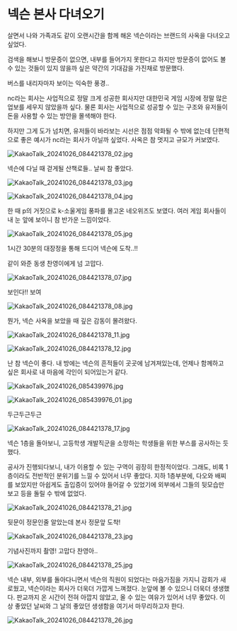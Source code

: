# 넥슨 본사 다녀오기

살면서 나와 가족과도 같이 오랜시간을 함께 해온 넥슨이라는 브랜드의 사옥을 다녀오고 싶었다.

검색을 해보니 방문증이 없으면, 내부를 들어가지 못한다고 하지만 방문증이 없어도 볼 수 있는 것들이 있지 않을까 싶은 약간의 기대감을 가진채로 방문했다.

버스를 내리자마자 보이는 익숙한 풍경..

nc라는 회사는 사업적으로 정말 크게 성공한 회사지만 대한민국 게임 시장에 정말 많은 업보를 세우지 않았을까 싶다. 물론 회사는 사업적으로 성공할 수 있는 구조와 유저들이 돈을 사용할 수 있는 방안을 몰색해야 한다.

하지만 그게 도가 넘치면, 유저들이 바라보는 시선은 점점 악화될 수 밖에 없는데 단편적으로 좋은 예시가 nc라는 회사가 아닐까 싶었다. 사옥은 참 멋지고 규모가 커보였다.

![KakaoTalk_20241026_084421378_02.jpg](KakaoTalk_20241026_084421378_02.jpg)

넥슨에 다닐 때 걷게될 산책로들.. 날씨 참 좋았다.

![KakaoTalk_20241026_084421378_03.jpg](KakaoTalk_20241026_084421378_03.jpg)

![KakaoTalk_20241026_084421378_04.jpg](KakaoTalk_20241026_084421378_04.jpg)

한 때 p의 거짓으로 k-소울게임 풍파를 몰고온 네오위즈도 보였다. 여러 게임 회사들이 내 눈 앞에 보이니 참 반가운 느낌이었다.

![KakaoTalk_20241026_084421378_05.jpg](KakaoTalk_20241026_084421378_05.jpg)

1시간 30분의 대장정을 통해 드디어 넥슨에 도착..!!

같이 와준 동생 찬영이에게 넘 고맙다.

![KakaoTalk_20241026_084421378_07.jpg](KakaoTalk_20241026_084421378_07.jpg)

보인다!! 보여

![KakaoTalk_20241026_084421378_08.jpg](KakaoTalk_20241026_084421378_08.jpg)

뭔가, 넥슨 사옥을 보았을 때 깊은 감동이 몰려왔다.

![KakaoTalk_20241026_084421378_11.jpg](KakaoTalk_20241026_084421378_11.jpg)

![KakaoTalk_20241026_084421378_12.jpg](KakaoTalk_20241026_084421378_12.jpg)

난 참 넥슨이 좋다. 내 방에는 넥슨의 흔적들이 곳곳에 남겨져있는데, 언제나 함께하고 싶은 회사로 내 마음에 각인이 되어있는거 같다.

![KakaoTalk_20241026_085439976.jpg](KakaoTalk_20241026_085439976.jpg)

![KakaoTalk_20241026_085439976_01.jpg](KakaoTalk_20241026_085439976_01.jpg)

두근두근두근

![KakaoTalk_20241026_084421378_17.jpg](KakaoTalk_20241026_084421378_17.jpg)

넥슨 1층을 돌아보니, 고등학생 개발직군을 소망하는 학생들을 위한 부스를 공사하는 듯 했다.

공사가 진행되다보니, 내가 이용할 수 있는 구역이 굉장히 한정적이었다. 그래도, 비록 1층이라도 전반적인 분위기를 느낄 수 있어서 너무 좋았다. 지하 1층부분에, 다오와 배찌를 보았지만 아쉽게도 출입증이 있어야 들어갈 수 있었기에 외부에서 그들의 뒷모습만 보고 등을 돌릴 수 밖에 없었다.

![KakaoTalk_20241026_084421378_21.jpg](KakaoTalk_20241026_084421378_21.jpg)

뒷문이 정문인줄 알았는데 본사 정문앞 도착!

![KakaoTalk_20241026_084421378_23.jpg](KakaoTalk_20241026_084421378_23.jpg)

기념사진까지 촬영! 고맙다 찬영아..

![KakaoTalk_20241026_084421378_25.jpg](KakaoTalk_20241026_084421378_25.jpg)

넥슨 내부, 외부를 돌아다니면서 넥슨의 직원이 되었다는 마음가짐을 가지니 감회가 새로웠고, 넥슨이라는 회사가 더욱더 가깝게 느껴졌다. 눈앞에 볼 수 있으니 더욱더 생생했다. 판교까지 온 시간이 전혀 아깝지 않았고, 올 수 있는 여유가 있어서 너무 좋았다. 이상 좋았던 날씨와 그 날의 좋았던 생생함을 여기서 마무리하고자 한다.

![KakaoTalk_20241026_084421378_26.jpg](KakaoTalk_20241026_084421378_26.jpg)